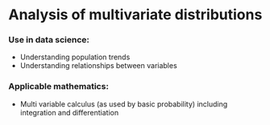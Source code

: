 # Analysis of multivariate distributions

### Use in data science:

* Understanding population trends
* Understanding relationships between variables

### Applicable mathematics:

* Multi variable calculus (as used by basic probability) including integration and differentiation